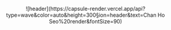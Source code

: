 
<p align='center'>
![header](https://capsule-render.vercel.app/api?type=wave&color=auto&height=300&section=header&text=Chan Ho Seo%20render&fontSize=90)
</p>
